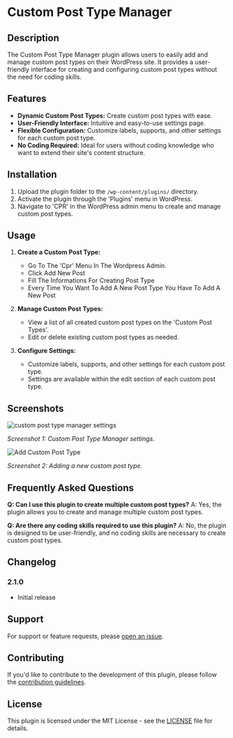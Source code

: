 # Custom Post Type Manager

## Description

The Custom Post Type Manager plugin allows users to easily add and manage custom post types on their WordPress site. It provides a user-friendly interface for creating and configuring custom post types without the need for coding skills.

## Features

- **Dynamic Custom Post Types:** Create custom post types with ease.
- **User-Friendly Interface:** Intuitive and easy-to-use settings page.
- **Flexible Configuration:** Customize labels, supports, and other settings for each custom post type.
- **No Coding Required:** Ideal for users without coding knowledge who want to extend their site's content structure.

## Installation

1. Upload the plugin folder to the `/wp-content/plugins/` directory.
2. Activate the plugin through the 'Plugins' menu in WordPress.
3. Navigate to 'CPR' in the WordPress admin menu to create and manage custom post types.

## Usage

1. **Create a Custom Post Type:**
   - Go To The 'Cpr' Menu In The Wordpress Admin.
   - Click Add New Post
   - Fill The Informations For Creating Post Type
   - Every Time You Want To Add A New Post Type You Have To Add A New Post

2. **Manage Custom Post Types:**
   - View a list of all created custom post types on the 'Custom Post Types'.
   - Edit or delete existing custom post types as needed.

3. **Configure Settings:**
   - Customize labels, supports, and other settings for each custom post type.
   - Settings are available within the edit section of each custom post type.
## Screenshots

![custom post type manager settings](https://github.com/kmfoysal06/wp-dynamic-cpr/assets/95936171/fe3a8efd-1313-4125-8aca-9ca0cc40aec0)


*Screenshot 1: Custom Post Type Manager settings.*

![Add Custom Post Type](https://github.com/kmfoysal06/wp-dynamic-cpr/assets/95936171/f37ad799-515e-4935-8de8-6bc1c90941cc)

*Screenshot 2: Adding a new custom post type.*

## Frequently Asked Questions

**Q: Can I use this plugin to create multiple custom post types?**
A: Yes, the plugin allows you to create and manage multiple custom post types.

**Q: Are there any coding skills required to use this plugin?**
A: No, the plugin is designed to be user-friendly, and no coding skills are necessary to create custom post types.

## Changelog

### 2.1.0
- Initial release

## Support

For support or feature requests, please [open an issue](https://github.com/kmfoysal06/wp-dynamic-cpr/issues).

## Contributing

If you'd like to contribute to the development of this plugin, please follow the [contribution guidelines](CONTRIBUTING.md).

## License

This plugin is licensed under the MIT License - see the [LICENSE](LICENSE) file for details.